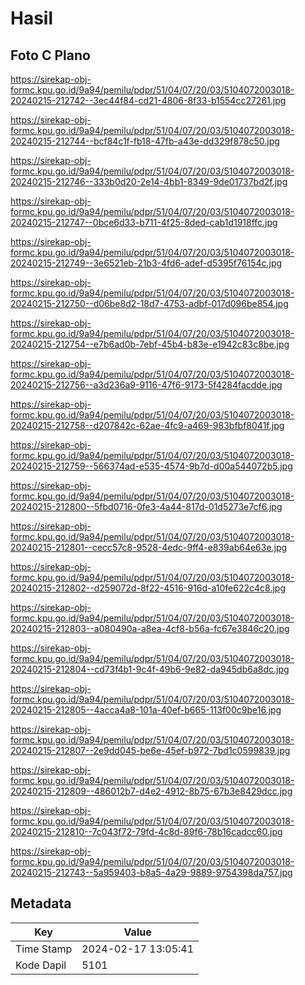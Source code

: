 # Hasil

## Foto C Plano

https://sirekap-obj-formc.kpu.go.id/9a94/pemilu/pdpr/51/04/07/20/03/5104072003018-20240215-212742--3ec44f84-cd21-4806-8f33-b1554cc27261.jpg

https://sirekap-obj-formc.kpu.go.id/9a94/pemilu/pdpr/51/04/07/20/03/5104072003018-20240215-212744--bcf84c1f-fb18-47fb-a43e-dd329f878c50.jpg

https://sirekap-obj-formc.kpu.go.id/9a94/pemilu/pdpr/51/04/07/20/03/5104072003018-20240215-212746--333b0d20-2e14-4bb1-8349-9de01737bd2f.jpg

https://sirekap-obj-formc.kpu.go.id/9a94/pemilu/pdpr/51/04/07/20/03/5104072003018-20240215-212747--0bce6d33-b711-4f25-8ded-cab1d1918ffc.jpg

https://sirekap-obj-formc.kpu.go.id/9a94/pemilu/pdpr/51/04/07/20/03/5104072003018-20240215-212749--3e6521eb-21b3-4fd6-adef-d5395f76154c.jpg

https://sirekap-obj-formc.kpu.go.id/9a94/pemilu/pdpr/51/04/07/20/03/5104072003018-20240215-212750--d06be8d2-18d7-4753-adbf-017d096be854.jpg

https://sirekap-obj-formc.kpu.go.id/9a94/pemilu/pdpr/51/04/07/20/03/5104072003018-20240215-212754--e7b6ad0b-7ebf-45b4-b83e-e1942c83c8be.jpg

https://sirekap-obj-formc.kpu.go.id/9a94/pemilu/pdpr/51/04/07/20/03/5104072003018-20240215-212756--a3d236a9-9116-47f6-9173-5f4284facdde.jpg

https://sirekap-obj-formc.kpu.go.id/9a94/pemilu/pdpr/51/04/07/20/03/5104072003018-20240215-212758--d207842c-62ae-4fc9-a469-983bfbf8041f.jpg

https://sirekap-obj-formc.kpu.go.id/9a94/pemilu/pdpr/51/04/07/20/03/5104072003018-20240215-212759--566374ad-e535-4574-9b7d-d00a544072b5.jpg

https://sirekap-obj-formc.kpu.go.id/9a94/pemilu/pdpr/51/04/07/20/03/5104072003018-20240215-212800--5fbd0716-0fe3-4a44-817d-01d5273e7cf6.jpg

https://sirekap-obj-formc.kpu.go.id/9a94/pemilu/pdpr/51/04/07/20/03/5104072003018-20240215-212801--cecc57c8-9528-4edc-9ff4-e839ab64e63e.jpg

https://sirekap-obj-formc.kpu.go.id/9a94/pemilu/pdpr/51/04/07/20/03/5104072003018-20240215-212802--d259072d-8f22-4516-916d-a10fe622c4c8.jpg

https://sirekap-obj-formc.kpu.go.id/9a94/pemilu/pdpr/51/04/07/20/03/5104072003018-20240215-212803--a080490a-a8ea-4cf8-b56a-fc67e3846c20.jpg

https://sirekap-obj-formc.kpu.go.id/9a94/pemilu/pdpr/51/04/07/20/03/5104072003018-20240215-212804--cd73f4b1-9c4f-49b6-9e82-da945db6a8dc.jpg

https://sirekap-obj-formc.kpu.go.id/9a94/pemilu/pdpr/51/04/07/20/03/5104072003018-20240215-212805--4acca4a8-101a-40ef-b665-113f00c9be16.jpg

https://sirekap-obj-formc.kpu.go.id/9a94/pemilu/pdpr/51/04/07/20/03/5104072003018-20240215-212807--2e9dd045-be6e-45ef-b972-7bd1c0599839.jpg

https://sirekap-obj-formc.kpu.go.id/9a94/pemilu/pdpr/51/04/07/20/03/5104072003018-20240215-212809--486012b7-d4e2-4912-8b75-67b3e8429dcc.jpg

https://sirekap-obj-formc.kpu.go.id/9a94/pemilu/pdpr/51/04/07/20/03/5104072003018-20240215-212810--7c043f72-79fd-4c8d-89f6-78b16cadcc60.jpg

https://sirekap-obj-formc.kpu.go.id/9a94/pemilu/pdpr/51/04/07/20/03/5104072003018-20240215-212743--5a959403-b8a5-4a29-9889-9754398da757.jpg


## Metadata

| Key        | Value               |
| ---------- | ------------------- |
| Time Stamp | 2024-02-17 13:05:41 |
| Kode Dapil | 5101                |



